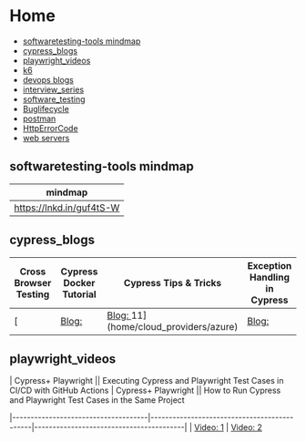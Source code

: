 # Home

- [softwaretesting-tools mindmap](#software-testing)
- [cypress_blogs](#cypress)
- [playwright_videos](#playwright)
- [k6](#k6)
- [devops blogs](#devops_blogs)
- [interview_series](#interview_series)
- [software_testing](#software_testing)
- [Buglifecycle](#Buglifecycle)
- [postman](#postman)
- [HttpErrorCode](#HttpErrorCode)
- [web servers](#web_servers)

## softwaretesting-tools mindmap

| mindmap                                       |
|-------------------------------------------|
| https://lnkd.in/guf4tS-W |

## cypress_blogs

| Cross Browser Testing                                  | Cypress Docker Tutorial                                   | Cypress Tips & Tricks                                   | Exception Handling in Cypress                                  |
|--------------------------------------|-----------------------------------------|---------------------------------------|--------------------------------------|
[| [Blog: ](https://www.lambdatest.com/learning-hub/cross-browser-testing-with-cypress) | [Blog: ](https://www.lambdatest.com/learning-hub/cypress-docker)11](home/cloud_providers/azure) | [Blog: ](https://www.lambdatest.com/learning-hub/cypress-tips-and-tricks) | [Blog: ](https://www.lambdatest.com/learning-hub/exception-handling-in-cypress) |

## playwright_videos

| Cypress+ Playwright || Executing Cypress and Playwright Test Cases in CI/CD with GitHub Actions
                              | Cypress+ Playwright || How to Run Cypress and Playwright Test Cases in the Same Project

|-------------------------------------|---------------------------------------------|-----------------------------------------|
| [Video: 1]([home/containers/docker](https://www.youtube.com/watch?v=oda5GeK0J1Y)) | [Video: 2]([home/containers/docker_compose](https://www.youtube.com/watch?v=UjpQi4KLpM0)) 

